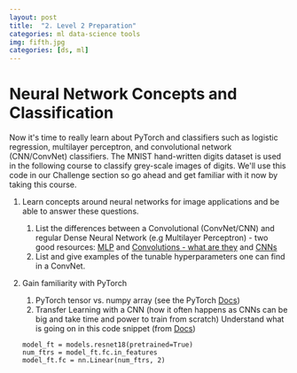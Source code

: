 ```yaml
---
layout: post
title:  "2. Level 2 Preparation"
categories: ml data-science tools
img: fifth.jpg
categories: [ds, ml]
---
```


# Neural Network Concepts and Classification

Now it's time to really learn about PyTorch and classifiers such as logistic regression, multilayer perceptron, and convolutional network (CNN/ConvNet) classifiers.  The MNIST hand-written digits dataset is used in the following course to classify grey-scale images of digits.  We'll use this code in our Challenge section so go ahead and get familiar with it now by taking this course.

1. Learn concepts around neural networks for image applications and be able to answer these questions.
    1.  List the differences between a Convolutional (ConvNet/CNN) and regular Dense Neural Network (e.g Multilayer Perceptron) - two good resources:  [MLP](https://towardsdatascience.com/multi-layer-neural-networks-with-sigmoid-function-deep-learning-for-rookies-2-bf464f09eb7f) and [Convolutions - what are they](http://colah.github.io/posts/2014-07-Understanding-Convolutions/) and [CNNs](http://colah.github.io/posts/2014-07-Conv-Nets-Modular/)
    2.  List and give examples of the tunable hyperparameters one can find in a ConvNet.

2.  Gain familiarity with PyTorch
    1.  PyTorch tensor vs. numpy array (see the PyTorch [Docs](https://pytorch.org/tutorials/beginner/pytorch_with_examples.html))
    2.  Transfer Learning with a CNN (how it often happens as CNNs can be big and take time and power to train from scratch)
      Understand what is going on in this code snippet (from [Docs](https://pytorch.org/tutorials/beginner/transfer_learning_tutorial.html))
      ```pythonn
      model_ft = models.resnet18(pretrained=True)
      num_ftrs = model_ft.fc.in_features
      model_ft.fc = nn.Linear(num_ftrs, 2)
      ```